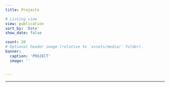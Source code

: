 ```yaml
---
title: Projects

# Listing view
view: publication
sort_by: 'Date'
show_date: false

count: 20
# Optional header image (relative to `assets/media/` folder).
banner:
  caption: 'PROJECT'
  image: ''


---
```

----

